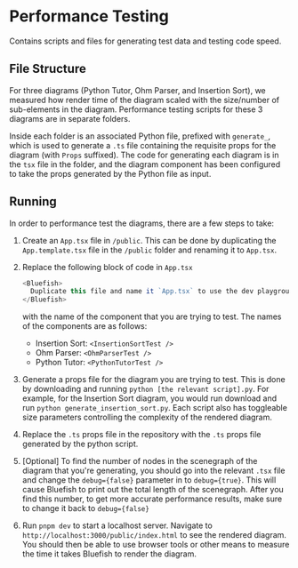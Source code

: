 # Performance Testing

Contains scripts and files for generating test data and testing code speed.

## File Structure

For three diagrams (Python Tutor, Ohm Parser, and Insertion Sort), we measured how render time of the diagram scaled with the size/number of sub-elements in the diagram. Performance testing scripts for these 3 diagrams are in separate folders.

Inside each folder is an associated Python file, prefixed with `generate_`, which is used to generate a `.ts` file containing the requisite props for the diagram (with `Props` suffixed). The code for generating each diagram is in the `tsx` file in the folder, and the diagram component has been configured to take the props generated by the Python file as input.

## Running

In order to performance test the diagrams, there are a few steps to take:

1. Create an `App.tsx` file in `/public`. This can be done by duplicating the `App.template.tsx` file in the `/public` folder and renaming it to `App.tsx`.

2. Replace the following block of code in `App.tsx`

   ```js
   <Bluefish>
     Duplicate this file and name it `App.tsx` to use the dev playground!
   </Bluefish>
   ```

   with the name of the component that you are trying to test. The names of the components are as follows:

   - Insertion Sort: `<InsertionSortTest />`
   - Ohm Parser: `<OhmParserTest />`
   - Python Tutor: `<PythonTutorTest />`

3. Generate a props file for the diagram you are trying to test. This is done by downloading and running `python [the relevant script].py`. For example, for the Insertion Sort diagram, you would run download and run `python generate_insertion_sort.py`. Each script also has toggleable size parameters controlling the complexity of the rendered diagram.

4. Replace the `.ts` props file in the repository with the `.ts` props file generated by the python script.

5. [Optional] To find the number of nodes in the scenegraph of the diagram that you're generating, you should go into the relevant `.tsx` file and change the `debug={false}` parameter in to `debug={true}`. This will cause Bluefish to print out the total length of the scenegraph. After you find this number, to get more accurate performance results, make sure to change it back to `debug={false}`

6. Run `pnpm dev` to start a localhost server. Navigate to `http://localhost:3000/public/index.html` to see the rendered diagram. You should then be able to use browser tools or other means to measure the time it takes Bluefish to render the diagram.
